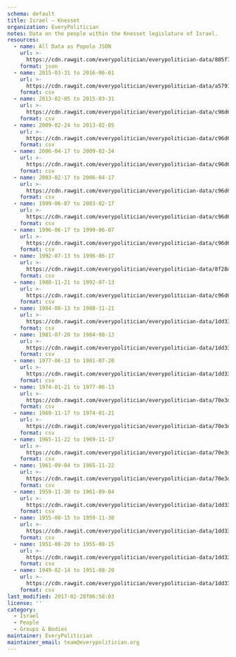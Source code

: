 ```yaml
---
schema: default
title: Israel — Knesset
organization: EveryPolitician
notes: Data on the people within the Knesset legislature of Israel.
resources:
  - name: All Data as Popolo JSON
    url: >-
      https://cdn.rawgit.com/everypolitician/everypolitician-data/805f7df21951c77600afed19c0e87e44bb07d13c/data/Israel/Knesset/ep-popolo-v1.0.json
    format: json
  - name: 2015-03-31 to 2016-06-01
    url: >-
      https://cdn.rawgit.com/everypolitician/everypolitician-data/a579128371f9e34dc6f0514b94733b924151e863/data/Israel/Knesset/term-20.csv
    format: csv
  - name: 2013-02-05 to 2015-03-31
    url: >-
      https://cdn.rawgit.com/everypolitician/everypolitician-data/c96d6da99d064ca5fee5e2b6445dbbf7bf76312c/data/Israel/Knesset/term-19.csv
    format: csv
  - name: 2009-02-24 to 2013-02-05
    url: >-
      https://cdn.rawgit.com/everypolitician/everypolitician-data/c96d6da99d064ca5fee5e2b6445dbbf7bf76312c/data/Israel/Knesset/term-18.csv
    format: csv
  - name: 2006-04-17 to 2009-02-24
    url: >-
      https://cdn.rawgit.com/everypolitician/everypolitician-data/c96d6da99d064ca5fee5e2b6445dbbf7bf76312c/data/Israel/Knesset/term-17.csv
    format: csv
  - name: 2003-02-17 to 2006-04-17
    url: >-
      https://cdn.rawgit.com/everypolitician/everypolitician-data/c96d6da99d064ca5fee5e2b6445dbbf7bf76312c/data/Israel/Knesset/term-16.csv
    format: csv
  - name: 1999-06-07 to 2003-02-17
    url: >-
      https://cdn.rawgit.com/everypolitician/everypolitician-data/c96d6da99d064ca5fee5e2b6445dbbf7bf76312c/data/Israel/Knesset/term-15.csv
    format: csv
  - name: 1996-06-17 to 1999-06-07
    url: >-
      https://cdn.rawgit.com/everypolitician/everypolitician-data/c96d6da99d064ca5fee5e2b6445dbbf7bf76312c/data/Israel/Knesset/term-14.csv
    format: csv
  - name: 1992-07-13 to 1996-06-17
    url: >-
      https://cdn.rawgit.com/everypolitician/everypolitician-data/8f28d4a93d6498c6f5be97f039817c0ce8a492ba/data/Israel/Knesset/term-13.csv
    format: csv
  - name: 1988-11-21 to 1992-07-13
    url: >-
      https://cdn.rawgit.com/everypolitician/everypolitician-data/c96d6da99d064ca5fee5e2b6445dbbf7bf76312c/data/Israel/Knesset/term-12.csv
    format: csv
  - name: 1984-08-13 to 1988-11-21
    url: >-
      https://cdn.rawgit.com/everypolitician/everypolitician-data/1dd33e7d327aeabc909d62c765ebf6a7cf329598/data/Israel/Knesset/term-11.csv
    format: csv
  - name: 1981-07-20 to 1984-08-13
    url: >-
      https://cdn.rawgit.com/everypolitician/everypolitician-data/1dd33e7d327aeabc909d62c765ebf6a7cf329598/data/Israel/Knesset/term-10.csv
    format: csv
  - name: 1977-06-13 to 1981-07-20
    url: >-
      https://cdn.rawgit.com/everypolitician/everypolitician-data/1dd33e7d327aeabc909d62c765ebf6a7cf329598/data/Israel/Knesset/term-9.csv
    format: csv
  - name: 1974-01-21 to 1977-06-13
    url: >-
      https://cdn.rawgit.com/everypolitician/everypolitician-data/70e3d476a5db69ffd64364ad5e1c592b1b91716b/data/Israel/Knesset/term-8.csv
    format: csv
  - name: 1969-11-17 to 1974-01-21
    url: >-
      https://cdn.rawgit.com/everypolitician/everypolitician-data/70e3d476a5db69ffd64364ad5e1c592b1b91716b/data/Israel/Knesset/term-7.csv
    format: csv
  - name: 1965-11-22 to 1969-11-17
    url: >-
      https://cdn.rawgit.com/everypolitician/everypolitician-data/70e3d476a5db69ffd64364ad5e1c592b1b91716b/data/Israel/Knesset/term-6.csv
    format: csv
  - name: 1961-09-04 to 1965-11-22
    url: >-
      https://cdn.rawgit.com/everypolitician/everypolitician-data/70e3d476a5db69ffd64364ad5e1c592b1b91716b/data/Israel/Knesset/term-5.csv
    format: csv
  - name: 1959-11-30 to 1961-09-04
    url: >-
      https://cdn.rawgit.com/everypolitician/everypolitician-data/1dd33e7d327aeabc909d62c765ebf6a7cf329598/data/Israel/Knesset/term-4.csv
    format: csv
  - name: 1955-08-15 to 1959-11-30
    url: >-
      https://cdn.rawgit.com/everypolitician/everypolitician-data/1dd33e7d327aeabc909d62c765ebf6a7cf329598/data/Israel/Knesset/term-3.csv
    format: csv
  - name: 1951-08-20 to 1955-08-15
    url: >-
      https://cdn.rawgit.com/everypolitician/everypolitician-data/1dd33e7d327aeabc909d62c765ebf6a7cf329598/data/Israel/Knesset/term-2.csv
    format: csv
  - name: 1949-02-14 to 1951-08-20
    url: >-
      https://cdn.rawgit.com/everypolitician/everypolitician-data/1dd33e7d327aeabc909d62c765ebf6a7cf329598/data/Israel/Knesset/term-1.csv
    format: csv
last_modified: 2017-02-28T06:58:03
license: ''
category:
  - Israel
  - People
  - Groups & Bodies
maintainer: EveryPolitician
maintainer_email: team@everypolitician.org
---
```

